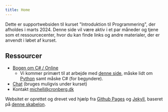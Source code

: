 ```yaml
---
title: Home
---
```


Dette er supportwebsiden til kurset "Introduktion til Programmering", der afholdes i marts 2024. Denne side vil være aktiv i et par måneder og tjene som et ressourcecenter, hvor du kan finde links og andre materialer, der er anvendt i løbet af kurset. 

## Ressourcer

- [Bogen om C# / Online](https://mcronberg.github.io/bogenomcsharp/)
  - Vi kommer primært til at arbejde med [denne side](https://mcronberg.github.io/bogenomcsharp/level0/igangmedprogrammering.html), måske lidt om [Python](https://mcronberg.github.io/bogenomcsharp/diverse/intropython.html) samt måske C# (for begyndere).
- [Chat](https://chat.cronberg.dk/ip202403) (bruges muligvis under kurset)
- Kontakt [michell@cronberg.dk](mailto:michell@cronberg.dk)

Websitet er oprettet og drevet ved hjælp fra [Github Pages](https://pages.github.com/) og [Jekyll](https://jekyllrb.com/), baseret på [denne skabelon](https://github.com/simplest-jekyll).
